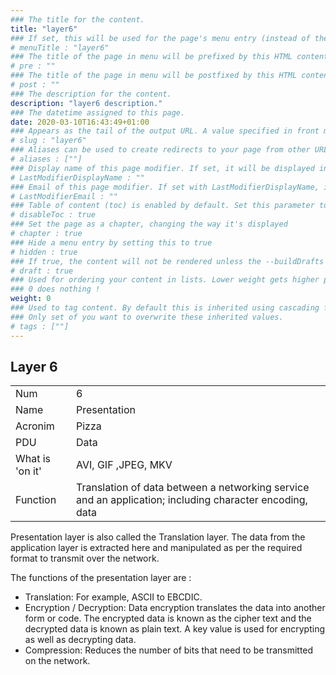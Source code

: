 ```yaml
---
### The title for the content.
title: "layer6"
### If set, this will be used for the page's menu entry (instead of the `title` attribute)
# menuTitle : "layer6"
### The title of the page in menu will be prefixed by this HTML content
# pre : ""
### The title of the page in menu will be postfixed by this HTML content
# post : ""
### The description for the content.
description: "layer6 description."
### The datetime assigned to this page.
date: 2020-03-10T16:43:49+01:00
### Appears as the tail of the output URL. A value specified in front matter will override the segment of the URL based on the filename.
# slug : "layer6"
### Aliases can be used to create redirects to your page from other URLs.
# aliases : [""]
### Display name of this page modifier. If set, it will be displayed in the footer.
# LastModifierDisplayName : ""
### Email of this page modifier. If set with LastModifierDisplayName, it will be displayed in the footer
# LastModifierEmail : ""
### Table of content (toc) is enabled by default. Set this parameter to true to disable it.
# disableToc : true
### Set the page as a chapter, changing the way it's displayed
# chapter : true
### Hide a menu entry by setting this to true
# hidden : true
### If true, the content will not be rendered unless the --buildDrafts flag is passed to the hugo command.
# draft : true
### Used for ordering your content in lists. Lower weight gets higher precedence. So content with lower weight will come first.
### 0 does nothing !
weight: 0
### Used to tag content. By default this is inherited using cascading from _index.md files
### Only set of you want to overwrite these inherited values.
# tags : [""]
---
```


## Layer 6

|                 |                                                                                                         |
| --------------- | ------------------------------------------------------------------------------------------------------- |
| Num             | 6                                                                                                       |
| Name            | Presentation                                                                                            |
| Acronim         | Pizza                                                                                                   |
| PDU             | Data                                                                                                    |
| What is 'on it' | AVI, GIF ,JPEG, MKV                                                                                     |
| Function        | Translation of data between a networking service and an application; including character encoding, data |

Presentation layer is also called the Translation layer. The data from the application layer is extracted here and manipulated as per the required format to transmit over the network.

The functions of the presentation layer are :

- Translation: For example, ASCII to EBCDIC.
- Encryption / Decryption: Data encryption translates the data into another form or code. The encrypted data is known as the cipher text and the decrypted data is known as plain text. A key value is used for encrypting as well as decrypting data.
- Compression: Reduces the number of bits that need to be transmitted on the network.
